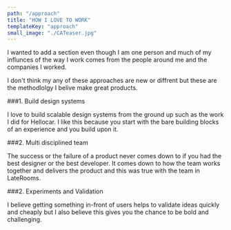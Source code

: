 ```yaml
---
path: "/approach"
title: "HOW I LOVE TO WORK"
templateKey: "approach"
small_image: "./CATeaser.jpg"
---
```


I wanted to add a section even though I am one person and much of my influnces of the way I work comes from the people around me and the companies I worked.

I don't think my any of these approaches are new or diffrent but these are the methodlolgy I belive make great products.

###1. Build design systems

I love to build scalable design systems from the ground up such as the work I did for Hellocar. I like this because you start with the bare building blocks of an experience and you build upon it.

###2. Multi disciplined team

The success or the failure of a product never comes down to if you had the best designer or the best developer. It comes down to how the team works together and delivers the product and this was true with the team in LateRooms.

###2. Experiments and Validation

I believe getting something in-front of users helps to validate ideas quickly and cheaply but I also believe this gives you the chance to be bold and challenging.
